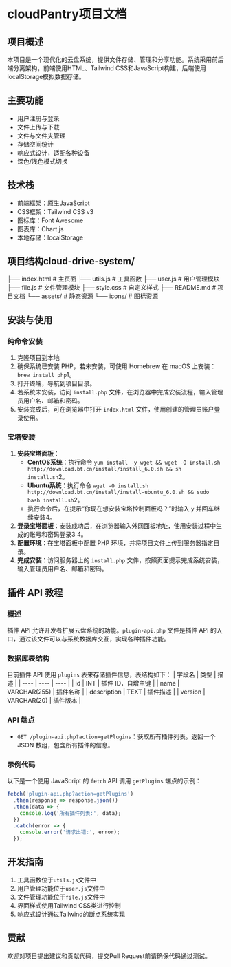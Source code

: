 # cloudPantry项目文档

## 项目概述
本项目是一个现代化的云盘系统，提供文件存储、管理和分享功能。系统采用前后端分离架构，前端使用HTML、Tailwind CSS和JavaScript构建，后端使用localStorage模拟数据存储。

## 主要功能
- 用户注册与登录
- 文件上传与下载
- 文件与文件夹管理
- 存储空间统计
- 响应式设计，适配各种设备
- 深色/浅色模式切换

## 技术栈
- 前端框架：原生JavaScript
- CSS框架：Tailwind CSS v3
- 图标库：Font Awesome
- 图表库：Chart.js
- 本地存储：localStorage

## 项目结构cloud-drive-system/
├── index.html          # 主页面
├── utils.js            # 工具函数
├── user.js             # 用户管理模块
├── file.js             # 文件管理模块
├── style.css           # 自定义样式
├── README.md           # 项目文档
└── assets/             # 静态资源
    └── icons/          # 图标资源
## 安装与使用
### 纯命令安装
1. 克隆项目到本地
2. 确保系统已安装 PHP，若未安装，可使用 Homebrew 在 macOS 上安装：`brew install php`<mcreference link="https://blog.csdn.net/m0_66441341/article/details/125129775" index="1">1</mcreference>。
3. 打开终端，导航到项目目录。
4. 若系统未安装，访问 `install.php` 文件，在浏览器中完成安装流程，输入管理员用户名、邮箱和密码。
5. 安装完成后，可在浏览器中打开 `index.html` 文件，使用创建的管理员账户登录使用。

### 宝塔安装
1. **安装宝塔面板**：
   - **CentOS系统**：执行命令 `yum install -y wget && wget -O install.sh http://download.bt.cn/install/install_6.0.sh && sh install.sh`<mcreference link="https://www.west.cn/docs/396201.html" index="2">2</mcreference>。
   - **Ubuntu系统**：执行命令 `wget -O install.sh http://download.bt.cn/install/install-ubuntu_6.0.sh && sudo bash install.sh`<mcreference link="https://www.west.cn/docs/396201.html" index="2">2</mcreference>。
   - 执行命令后，在提示“你现在想安装宝塔控制面板吗？”时输入 `y` 并回车继续安装<mcreference link="https://blog.csdn.net/2301_81028896/article/details/143857238" index="4">4</mcreference>。
2. **登录宝塔面板**：安装成功后，在浏览器输入外网面板地址，使用安装过程中生成的账号和密码登录<mcreference link="https://blog.csdn.net/qq_59020256/article/details/136560589" index="3">3</mcreference> <mcreference link="https://blog.csdn.net/2301_81028896/article/details/143857238" index="4">4</mcreference>。
3. **配置环境**：在宝塔面板中配置 PHP 环境，并将项目文件上传到服务器指定目录。
4. **完成安装**：访问服务器上的 `install.php` 文件，按照页面提示完成系统安装，输入管理员用户名、邮箱和密码。

## 插件 API 教程
### 概述
插件 API 允许开发者扩展云盘系统的功能。`plugin-api.php` 文件是插件 API 的入口，通过该文件可以与系统数据库交互，实现各种插件功能。

### 数据库表结构
目前插件 API 使用 `plugins` 表来存储插件信息，表结构如下：
| 字段名 | 类型 | 描述 |
| ---- | ---- | ---- |
| id | INT | 插件 ID，自增主键 |
| name | VARCHAR(255) | 插件名称 |
| description | TEXT | 插件描述 |
| version | VARCHAR(20) | 插件版本 |

### API 端点
- `GET /plugin-api.php?action=getPlugins`：获取所有插件列表。返回一个 JSON 数组，包含所有插件的信息。

### 示例代码
以下是一个使用 JavaScript 的 `fetch` API 调用 `getPlugins` 端点的示例：
```javascript
fetch('plugin-api.php?action=getPlugins')
  .then(response => response.json())
  .then(data => {
    console.log('所有插件列表:', data);
  })
  .catch(error => {
    console.error('请求出错:', error);
  });
```

## 开发指南
1. 工具函数位于`utils.js`文件中
2. 用户管理功能位于`user.js`文件中
3. 文件管理功能位于`file.js`文件中
4. 界面样式使用Tailwind CSS类进行控制
5. 响应式设计通过Tailwind的断点系统实现

## 贡献
欢迎对项目提出建议和贡献代码，提交Pull Request前请确保代码通过测试。

    
